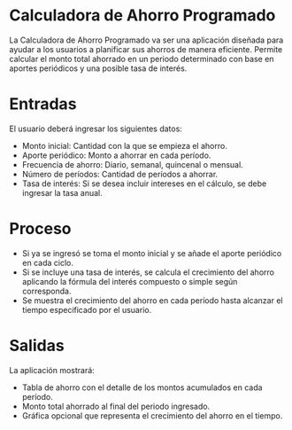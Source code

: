 # Calculadora de Ahorro Programado 

La Calculadora de Ahorro Programado va ser una aplicación diseñada para ayudar a los usuarios a planificar sus ahorros de manera eficiente. Permite calcular el monto total ahorrado en un periodo determinado con base en aportes periódicos y una posible tasa de interés.


# Entradas

El usuario deberá ingresar los siguientes datos:
- Monto inicial: Cantidad con la que se empieza el ahorro.
- Aporte periódico: Monto a ahorrar en cada período.
- Frecuencia de ahorro: Diario, semanal, quincenal o mensual.
- Número de períodos: Cantidad de períodos a ahorrar.
- Tasa de interés: Si se desea incluir intereses en el cálculo, se debe ingresar la tasa anual.

# Proceso

- Si ya se ingresó se toma el monto inicial y se añade el aporte periódico en cada ciclo.
- Si se incluye una tasa de interés, se calcula el crecimiento del ahorro aplicando la fórmula del interés compuesto o simple según corresponda.
- Se muestra el crecimiento del ahorro en cada período hasta alcanzar el tiempo especificado por el usuario.

# Salidas

La aplicación mostrará:
- Tabla de ahorro con el detalle de los montos acumulados en cada período.
- Monto total ahorrado al final del periodo ingresado.
- Gráfica opcional que representa el crecimiento del ahorro en el tiempo.



